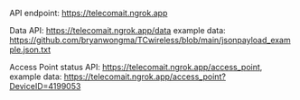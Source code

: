 API endpoint: https://telecomait.ngrok.app 

Data API: https://telecomait.ngrok.app/data
example data: https://github.com/bryanwongma/TCwireless/blob/main/jsonpayload_example.json.txt

Access Point status API: https://telecomait.ngrok.app/access_point,
example data: https://telecomait.ngrok.app/access_point?DeviceID=4199053
